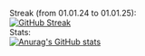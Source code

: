 Streak (from 01.01.24 to 01.01.25):
<br>
[![GitHub Streak](https://streak-stats.demolab.com?user=1001bit&theme=transparent&hide_border=true&card_width=700)](https://git.io/streak-stats)
<br>
Stats:
<br>
[![Anurag's GitHub stats](https://github-readme-stats.vercel.app/api?username=1001bit&theme=dark)](https://github.com/anuraghazra/github-readme-stats)

